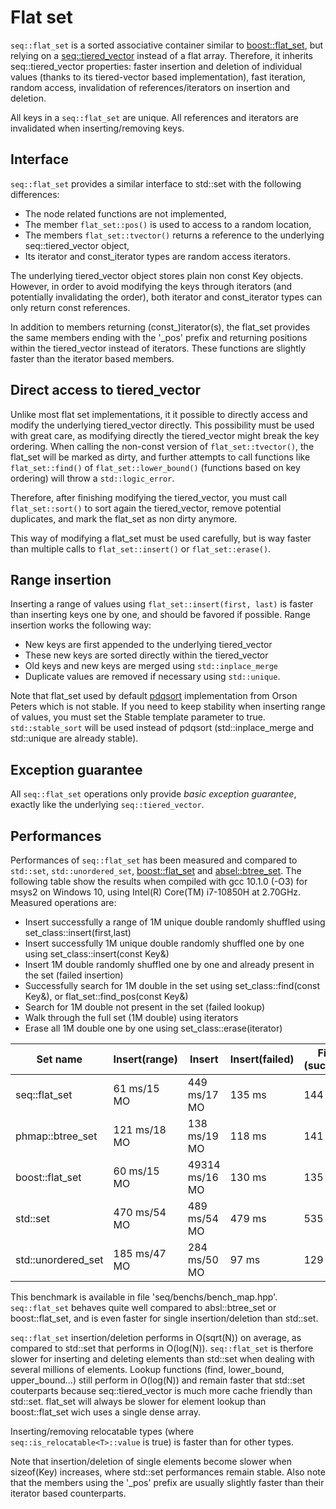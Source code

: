 # Flat set

`seq::flat_set` is a sorted associative container similar to <a href="https://www.boost.org/doc/libs/1_64_0/doc/html/boost/container/flat_set.html">boost::flat_set</a>, but relying on a [seq::tiered_vector](tiered_vector.md) instead of a flat array.
Therefore, it inherits seq::tiered_vector  properties: faster insertion and deletion of individual values (thanks to its tiered-vector based implementation), fast iteration, random access, invalidation of references/iterators on insertion and deletion.

All keys in a `seq::flat_set` are unique.
All references and iterators are invalidated when inserting/removing keys.

## Interface

`seq::flat_set` provides a similar interface to std::set with the following differences:
-	The node related functions are not implemented,
-	The member `flat_set::pos()` is used to access to a random location,
-	The members `flat_set::tvector()` returns a reference to the underlying seq::tiered_vector object,
-	Its iterator and const_iterator types are random access iterators.

The underlying tiered_vector object stores plain non const Key objects. However, in order to avoid modifying the keys through iterators (and potentially invalidating the order), both iterator and const_iterator types can only return const references.

In addition to members returning (const_)iterator(s), the flat_set provides the same members ending with the '_pos' prefix and returning positions within the tiered_vector instead of iterators. These functions are slightly faster than the iterator based members.


## Direct access to tiered_vector

Unlike most flat set implementations, it it possible to directly access and modify the underlying tiered_vector directly. 
This possibility must be used with great care, as modifying directly the tiered_vector might break the key ordering. 
When calling the non-const version of `flat_set::tvector()`, the flat_set will be marked as dirty, and further attempts to call functions like `flat_set::find()` of `flat_set::lower_bound()` (functions based on key ordering) will throw a `std::logic_error`.

Therefore, after finishing modifying the tiered_vector, you must call `flat_set::sort()` to sort again the tiered_vector, remove potential duplicates, and mark the flat_set as non dirty anymore.

This way of modifying a flat_set must be used carefully, but is way faster than multiple calls to `flat_set::insert()` or `flat_set::erase()`.


## Range insertion

Inserting a range of values using `flat_set::insert(first, last)` is faster than inserting keys one by one, and should be favored if possible.
Range insertion works the following way:
-	New keys are first appended to the underlying tiered_vector
-	These new keys are sorted directly within the tiered_vector
-	Old keys and new keys are merged using `std::inplace_merge`
-	Duplicate values are removed if necessary using `std::unique`.

Note that flat_set used by default <a href="https://github.com/orlp/pdqsort">pdqsort</a> implementation from Orson Peters which is not stable.
If you need to keep stability when inserting range of values, you must set the Stable template parameter to true. `std::stable_sort` will be used instead of pdqsort (std::inplace_merge and std::unique are already stable).


## Exception guarantee

All `seq::flat_set` operations only provide *basic exception guarantee*, exactly like the underlying `seq::tiered_vector`.


## Performances

Performances of `seq::flat_set` has been measured and compared to `std::set`, `std::unordered_set`, <a href="https://www.boost.org/doc/libs/1_64_0/doc/html/boost/container/flat_set.html">boost::flat_set</a> and <a href="https://abseil.io/docs/cpp/guides/container">absel::btree_set</a>.
The following table show the results when compiled with gcc 10.1.0 (-O3) for msys2 on Windows 10, using Intel(R) Core(TM) i7-10850H at 2.70GHz. Measured operations are:
-	Insert successfully a range of 1M unique double randomly shuffled using set_class::insert(first,last)
-	Insert successfully 1M unique double randomly shuffled one by one using set_class::insert(const Key&)
-	Insert 1M double randomly shuffled one by one and already present in the set (failed insertion)
-	Successfully search for 1M double in the set using set_class::find(const Key&), or flat_set::find_pos(const Key&)
-	Search for 1M double not present in the set (failed lookup)
-	Walk through the full set (1M double) using iterators
-	Erase all 1M double one by one using set_class::erase(iterator)

Set name                      |   Insert(range)    |       Insert       |Insert(failed) |Find (success) | Find (failed) |    Iterate    |     Erase     |
------------------------------|--------------------|--------------------|---------------|---------------|---------------|---------------|---------------|
seq::flat_set                 |    61 ms/15 MO     |    449 ms/17 MO    |    135 ms     |    144 ms     |    128 ms     |     1 ms      |    432 ms     |
phmap::btree_set              |    121 ms/18 MO    |    138 ms/19 MO    |    118 ms     |    141 ms     |    112 ms     |     2 ms      |    127 ms     |
boost::flat_set<T>            |    60 ms/15 MO     |   49314 ms/16 MO   |    130 ms     |    135 ms     |    129 ms     |     0 ms      |   131372 ms   |
std::set                      |    470 ms/54 MO    |    489 ms/54 MO    |    479 ms     |    535 ms     |    526 ms     |     82 ms     |    737 ms     |
std::unordered_set            |    185 ms/47 MO    |    284 ms/50 MO    |     97 ms     |    129 ms     |    153 ms     |     30 ms     |    332 ms     |

This benchmark is available in file 'seq/benchs/bench_map.hpp'.
`seq::flat_set` behaves quite well compared to absl::btree_set or boost::flat_set, and is even faster for single insertion/deletion than std::set.

`seq::flat_set` insertion/deletion performs in O(sqrt(N)) on average, as compared to std::set that performs in O(log(N)).
`seq::flat_set` is therfore slower for inserting and deleting elements than std::set when dealing with several millions of elements.
Lookup functions (find, lower_bound, upper_bound...) still perform in O(log(N)) and remain faster that std::set couterparts because seq::tiered_vector is much more cache friendly than std::set. flat_set will always be slower for element lookup than boost::flat_set wich uses a single dense array.

Inserting/removing relocatable types (where `seq::is_relocatable<T>::value` is true) is faster than for other types.

Note that insertion/deletion of single elements become slower when sizeof(Key) increases, where std::set performances remain stable.
Also note that the members using the '_pos' prefix are usually slightly faster than their iterator based counterparts.
